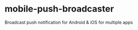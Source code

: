 mobile-push-broadcaster
=======================

Broadcast push notification for Android &amp; iOS for multiple apps
